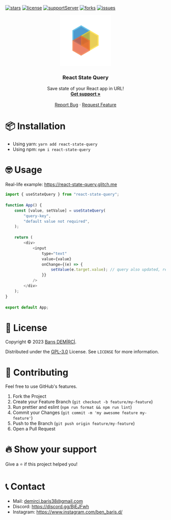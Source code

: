 [![stars](https://img.shields.io/github/stars/barbarbar338/react-state-query?color=yellow&logo=github&style=for-the-badge)](https://github.com/barbarbar338/react-state-query)
[![license](https://img.shields.io/github/license/barbarbar338/react-state-query?logo=github&style=for-the-badge)](https://github.com/barbarbar338/react-state-query)
[![supportServer](https://img.shields.io/discord/711995199945179187?color=7289DA&label=Support&logo=discord&style=for-the-badge)](https://discord.gg/BjEJFwh)
[![forks](https://img.shields.io/github/forks/barbarbar338/react-state-query?color=green&logo=github&style=for-the-badge)](https://github.com/barbarbar338/react-state-query)
[![issues](https://img.shields.io/github/issues/barbarbar338/react-state-query?color=red&logo=github&style=for-the-badge)](https://github.com/barbarbar338/react-state-query)

<p align="center">
  <img src="https://raw.githubusercontent.com/barbarbar338/readme-template/main/icon.png" alt="Logo" width="160" height="160" />
  <h3 align="center">React State Query</h3>

  <p align="center">
    Save state of your React app in URL!
    <br />
    <a href="https://discord.gg/BjEJFwh"><strong>Get support »</strong></a>
    <br />
    <br />
    <a href="https://github.com/barbarbar338/react-state-query/issues">Report Bug</a>
    ·
    <a href="https://github.com/barbarbar338/react-state-query/issues">Request Feature</a>
  </p>
</p>

# 📦 Installation

-   Using yarn: `yarn add react-state-query`
-   Using npm: `npm i react-state-query`

# 🤓 Usage

Real-life example: https://react-state-query.glitch.me

```js
import { useStateQuery } from "react-state-query";

function App() {
	const [value, setValue] = useStateQuery(
		"query-key",
		"default value not required",
	);

	return (
		<div>
			<input
				type="text"
				value={value}
				onChange={(e) => {
					setValue(e.target.value); // query also updated, refresh the page and see the same value
				}}
			/>
		</div>
	);
}

export default App;
```

# 📄 License

Copyright © 2023 [Barış DEMİRCİ](https://github.com/barbarbar338).

Distributed under the [GPL-3.0](https://www.gnu.org/licenses/gpl-3.0.html) License. See `LICENSE` for more information.

# 🧦 Contributing

Feel free to use GitHub's features.

1. Fork the Project
2. Create your Feature Branch (`git checkout -b feature/my-feature`)
3. Run prettier and eslint (`npm run format && npm run lint`)
4. Commit your Changes (`git commit -m 'my awesome feature my-feature'`)
5. Push to the Branch (`git push origin feature/my-feature`)
6. Open a Pull Request

# 🔥 Show your support

Give a ⭐️ if this project helped you!

# 📞 Contact

-   Mail: demirci.baris38@gmail.com
-   Discord: https://discord.gg/BjEJFwh
-   Instagram: https://www.instagram.com/ben_baris.d/
